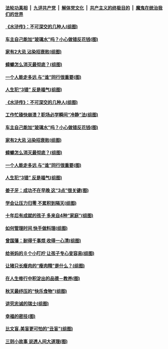 

####  [法轮功真相](../../../../basic/blob/master/README.md?t=09040931) &nbsp;|&nbsp; [九评共产党](../../../../9ping.md/blob/master/README.md?t=09040931) &nbsp;|&nbsp; [解体党文化](../../../../jtdwh.md/blob/master/README.md?t=09040931)  &nbsp;|&nbsp; [共产主义的终极目的](../../../../gczydzjmd.md/blob/master/README.md?t=09040931) &nbsp;|&nbsp; [魔鬼在统治我们的世界](../../../../mgztzwmdsj.md/blob/master/README.md?t=09040931) 

#### [《水浒传》：不可深交的几种人(组图)](../pages/p8/944874.md?t=09040931) 

#### [车主自己能加“玻璃水”吗？小心做错反花钱(图)](../pages/p8/945034.md?t=09040931) 

#### [家有2大忌 沾染招衰败(组图)](../pages/p8/944960.md?t=09040931) 

#### [蟑螂怎么消灭最彻底？(组图)](../pages/p8/944371.md?t=09040931) 

#### [一个人能走多远 与“谁”同行很重要(图)](../pages/p8/944917.md?t=09040931) 

#### [人生犯“3错” 反是福气(组图)](../pages/p8/944856.md?t=09040931) 

#### [《水浒传》：不可深交的几种人(组图)](../pages/p8/944874.md?t=09040931) 

#### [工作忙碌快崩溃？职场必学瞬间“冷静”法(组图)](../pages/p8/945036.md?t=09040931) 

#### [车主自己能加“玻璃水”吗？小心做错反花钱(图)](../pages/p8/945034.md?t=09040931) 

#### [家有2大忌 沾染招衰败(组图)](../pages/p8/944960.md?t=09040931) 

#### [蟑螂怎么消灭最彻底？(组图)](../pages/p8/944371.md?t=09040931) 

#### [一个人能走多远 与“谁”同行很重要(图)](../pages/p8/944917.md?t=09040931) 

#### [人生犯“3错” 反是福气(组图)](../pages/p8/944856.md?t=09040931) 

#### [姜子牙：成功不在早晚 这“3点”很关键(图)](../pages/p8/944367.md?t=09040931) 

#### [学会让压力归零 不累积到隔天(组图)](../pages/p8/944823.md?t=09040931) 

#### [十年后有成就的孩子 多来自4种“家庭”(组图)](../pages/p8/944800.md?t=09040931) 

#### [如何管理时间 快手做料理(组图)](../pages/p8/944640.md?t=09040931) 

#### [曾国藩：耐得千事烦 收得一心清(组图)](../pages/p8/944364.md?t=09040931) 

#### [给爸妈的８个小叮咛 让孩子专心变容易(组图)](../pages/p8/944710.md?t=09040931) 

#### [让猪只长瘦肉的“瘦肉精”是什么？(组图)](../pages/p8/944618.md?t=09040931) 

#### [在人生修行中积淀出的品德－教养(图)](../pages/p8/943433.md?t=09040931) 

#### [秋天最纾压的“快乐食物”(组图)](../pages/p8/944451.md?t=09040931) 

#### [讲究忠诚的瑞士(组图)](../pages/p8/944354.md?t=09040931) 

#### [幸福的密技(图)](../pages/p8/944591.md?t=09040931) 

#### [比文盲.美盲更可怕的“丑盲”(组图)](../pages/p8/944516.md?t=09040931) 

#### [三则小故事 说透人间大道理(图)](../pages/p8/944151.md?t=09040931) 

